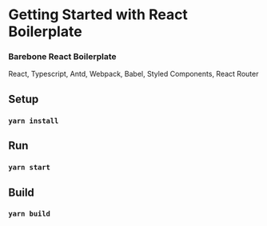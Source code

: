 # Getting Started with React Boilerplate

### Barebone React Boilerplate 

React, Typescript, Antd, Webpack, Babel, Styled Components, React Router 
## Setup

### `yarn install`
## Run

### `yarn start`
## Build
### `yarn build`
